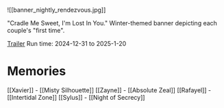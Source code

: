 ![[banner_nightly_rendezvous.jpg]]

"Cradle Me Sweet, I'm Lost In You."
Winter-themed banner depicting each couple's "first time".

[Trailer](https://www.youtube.com/watch?v=Zv8LInSgQZk)
Run time: 2024-12-31 to 2025-1-20

# Memories
[[Xavier]] - [[Misty Silhouette]]
[[Zayne]] - [[Absolute Zeal]]
[[Rafayel]] - [[Intertidal Zone]]
[[Sylus]] - [[Night of Secrecy]]